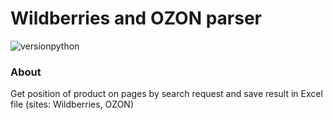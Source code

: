 # Wildberries and OZON parser
![versionpython](https://img.shields.io/pypi/pyversions/selenium)
### About
Get position of product on pages by search request 
and save result in Excel file (sites: Wildberries, OZON)
